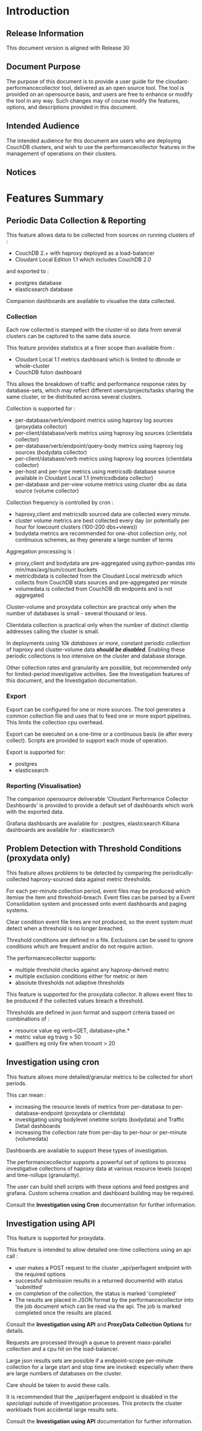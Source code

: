 
# Introduction
## Release Information
This document version is aligned with Release 30
## Document Purpose
The purpose of this document is to provide a user guide for the cloudant-performancecollector tool, delivered as an open source tool. 
The tool is provided on an opensource basis, and users are free to enhance or modify the tool in any way. Such changes may of course modify the features, options, and descriptions provided in this document.

## Intended Audience 
The intended audience for this document are users who are deploying CouchDB clusters, and wish to use the performancecollector features in the management of operations on their clusters.

## Notices 


#	Features Summary
##	Periodic Data Collection & Reporting  
This feature allows data to be collected from sources on running clusters of :

* CouchDB 2.+ with haproxy deployed as a load-balancer
* Cloudant Local Edition 1.1 which includes CouchDB 2.0

and exported to :

* postgres database
* elasticsearch database

Companion dashboards are available to visualise the data collected.

###	Collection 

Each row collected is stamped with the cluster-id so data from several clusters can be captured to the same  data source.

This feature provides statistics at a finer scope than available from :

* Cloudant Local 1.1 metrics dashboard which is limited to dbnode or whole-cluster
* CouchDB futon dashboard

This allows the breakdown of traffic and performance response rates by database-sets, which may reflect different users/projects/tasks sharing the same cluster, or be distributed across several clusters. 
  
Collection is supported for :  
  
* per-database/verb/endpoint metrics using haproxy log sources (proxydata collector)
* per-client/database/verb metrics using haproxy log sources (clientdata collector)
* per-database/verb/endpoint/query-body metrics using haproxy log sources (bodydata collector)
* per-client/database/verb metrics using haproxy log sources (clientdata collector)
* per-host and per-type metrics using metricsdb database source available in Cloudant Local 1.1 (metricsdbdata collector)
* per-database and per-view volume metrics using cluster dbs as data source (volume collector)

Collection frequency is controlled by cron :  
  
* haproxy,client and metricsdb sourced data are collected every minute.  
* cluster volume metrics are best collected every day (or potentially per hour for lowcount clusters (100-200 dbs+views))
* bodydata metrics are recommended for one-shot collection only, not continuous schemes, as they generate a large number of terms

Aggregation processing is :

* proxy,client and bodydata are pre-aggregated using python-pandas into min/max/avg/sum/count buckets
* metricdbdata is collected from the Cloudant Local metricsdb which collects from CouchDB stats sources and pre-aggregated per minute
* volumedata is collected from CouchDB db endpoints and is not aggregated

Cluster-volume and proxydata collection are practical only when the number of databases is small - several thousand or less.

Clientdata collection is practical only when the number of distinct clientip addresses calling the cluster is small.

In deployments using _10k databases or more_, constant periodic collection of haproxy and cluster-volume data **_should be disabled_**. Enabling these periodic collections is too intensive on the cluster and database storage. 

Other collection rates and granularity are possible, but recommended only for limited-period investigative activities. See the Investigation features of this document, and the Investigation documentation.

### Export

Export can be configured for one or more sources. The tool generates a common collection file and uses that to feed one or more export pipelines. This limits the collection cpu overhead. 

Export can be executed on a one-time or a continuous basis (ie after every collect). Scripts are provided to support each mode of operation.

Export is supported for:

* postgres
* elasticsearch

### Reporting (Visualisation)

The companion opensource deliverable 'Cloudant Performance Collector Dashboards' is provided to provide a default set of dashboards which work with the exported data. 

Grafana dashboards are available for : postgres, elasticsearch
Kibana dashboards are available for : elasticsearch


## Problem Detection with Threshold Conditions (proxydata only)
This feature allows problems to be detected by comparing the periodically-collected haproxy-sourced data against metric thresholds.   
  
For each per-minute collection period, event files may be produced which itemise the item and threshold-breach. Event files can be parsed by a Event Consolidation system  and processed onto event dashboards and paging systems.

Clear condition event file lines are not produced, so the event system must detect when a threshold is no longer breached.

Threshold conditions are defined in a file. Exclusions can be used to ignore conditions which are frequent and/or do not require action.

The performancecollector supports:  
  
* multiple threshold checks against any haproxy-derived metric
* multiple exclusion conditions either for metric or item
* absolute thresholds not adaptive thresholds

This feature is supported for the proxydata collector. 
It allows event files to be produced if the collected values breach a threshold.

Thresholds are defined in json format and support criteria based on combinations of :

* resource value eg verb=GET, database=phe.*
* metric value eg travg > 50
* qualifiers eg only fire when trcount > 20

    
## Investigation using cron 

This feature allows more detailed/granular metrics to be collected for short periods. 

This can mean :

* increasing the resource levels of metrics from per-database to per-database-endpoint (proxydata or clientdata)
* investigating using bodylevel onetime scripts (bodydata) and Traffic Detail dashboards
* increasing the collection rate from per-day to per-hour or per-minute (volumedata)

Dashboards are available to support these types of investigation.
 
The performancecollector supports a powerful set of options to process investigative collections of haproxy data at various resource levels (scope) and time-rollups (granularity).   

The user can build shell scripts with these options and feed postgres and grafana. Custom schema creation and dashboard building may be required. 
 

Consult the **Investigation using Cron** documentation for further information.

## Investigation using API 

This feature is supported for proxydata.

This feature is intended to allow detailed one-time collections using an api call :  

* user makes a POST request to the cluster \_api/perfagent endpoint with the required options
* successful submission results in a returned documentid with status 'submitted'
* on completion of the collection, the status is marked 'completed'
* The results are placed in JSON format by the performancecollector into the job document which can be read via the api. The job is marked completed once the results are placed. 

Consult the **Investigation using API** and **ProxyData Collection Options** for details.

Requests are processed through a queue to prevent mass-parallel collection and a cpu hit on the load-balancer. 
 
Large json results sets are possible if a endpoint-scope per-minute collection for a large start and stop time are invoked: especially when there are large numbers of databases on the cluster.

Care should be taken to avoid these calls.

It is recommended that the \_api/perfagent endpoint is disabled in the _specialapi_ outside of investigation processes. This protects the cluster workloads from accidental large results sets.

Consult the **Investigation using API** documentation for further information.




